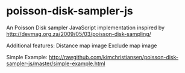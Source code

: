 poisson-disk-sampler-js
=======================

An Poisson Disk sampler JavaScript implementation inspired by http://devmag.org.za/2009/05/03/poisson-disk-sampling/

Additional features:
Distance map image
Exclude map image

Simple Example: http://rawgithub.com/kimchristiansen/poisson-disk-sampler-js/master/simple-example.html
